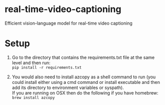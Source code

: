 # real-time-video-captioning
Efficient vision-language model for real-time video captioning

# Setup
1) Go to the directory that contains the requirements.txt file at the same level and then run:  
`pip install -r requirements.txt`  

3) You would also need to install azcopy as a shell command to run (you could install either using a cmd command or install executable and then add its directory to environment variables or syspath).  
If you are running on OSX then do the following if you have homebrew:  
`brew install azcopy`    

